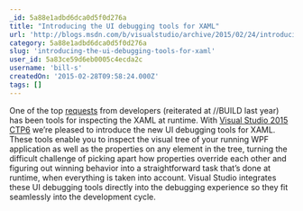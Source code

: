 ```yaml
---
_id: 5a88e1adbd6dca0d5f0d276a
title: "Introducing the UI debugging tools for XAML"
url: 'http://blogs.msdn.com/b/visualstudio/archive/2015/02/24/introducing-the-ui-debugging-tools-for-xaml.aspx'
category: 5a88e1adbd6dca0d5f0d276a
slug: 'introducing-the-ui-debugging-tools-for-xaml'
user_id: 5a83ce59d6eb0005c4ecda2c
username: 'bill-s'
createdOn: '2015-02-28T09:58:24.000Z'
tags: []
---
```


One of the top <a href="http://visualstudio.uservoice.com/forums/121579-visual-studio/suggestions/2274717-xaml-debugger">requests</a> from developers (reiterated at //BUILD last year) has been tools for inspecting the XAML at runtime. With <a href="http://www.visualstudio.com/downloads/visual-studio-2015-ctp-vs">Visual Studio 2015 CTP6</a> we’re pleased to introduce the new UI debugging tools for XAML. These tools enable you to inspect the visual tree of your running WPF application as well as the properties on any element in the tree, turning the difficult challenge of picking apart how properties override each other and figuring out winning behavior into a straightforward task that’s done at runtime, when everything is taken into account. Visual Studio integrates these UI debugging tools directly into the debugging experience so they fit seamlessly into the development cycle.
